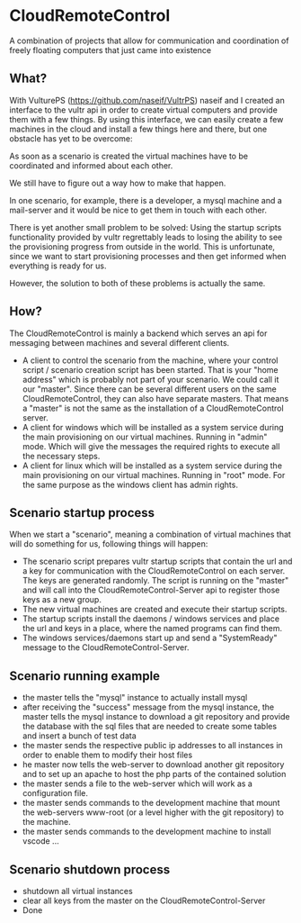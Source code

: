 # CloudRemoteControl
A combination of projects that allow for communication and coordination of freely floating computers that just came into existence

## What?
With VulturePS (https://github.com/naseif/VultrPS) naseif and I created an interface to the vultr api in order to create virtual computers and provide them with a few things. 
By using this interface, we can easily create a few machines in the cloud and install a few things here and there, but one obstacle has yet to be overcome:

As soon as a scenario is created the virtual machines have to be coordinated and informed about each other. 

We still have to figure out a way how to make that happen. 

In one scenario, for example, there is a developer, a mysql machine and a mail-server and it would be nice to get them in touch with each other. 

There is yet another small problem to be solved: Using the startup scripts functionality provided by vultr regrettably leads to losing the ability to see the provisioning progress from outside in the world. This is unfortunate, since we want to start provisioning processes and then get informed when everything is ready for us.

However, the solution to both of these problems is actually the same.

## How?
The CloudRemoteControl is mainly a backend which serves an api for messaging between machines and several different clients.
- A client to control the scenario from the machine, where your control script / scenario creation script has been started. That is your "home address" which is probably not part of your scenario. We could call it our "master". Since there can be several different users on the same CloudRemoteControl, they can also have separate masters. That means a "master" is not the same as the installation of a CloudRemoteControl server.
- A client for windows which will be installed as a system service during the main provisioning on our virtual machines. Running in "admin" mode. Which will give the messages the required rights to execute all the necessary steps.
- A client for linux which will be installed as a system service during the main provisioning on our virtual machines. Running in "root" mode. For the same purpose as the windows client has admin rights.

## Scenario startup process

When we start a "scenario", meaning a combination of virtual machines that will do something for us, following things will happen:
- The scenario script prepares vultr startup scripts that contain the url and a key for communication with the CloudRemoteControl on each server. The keys are generated randomly. The script is running on the "master" and will call into the CloudRemoteControl-Server api to register those keys as a new group.
- The new virtual machines are created and execute their startup scripts.
- The startup scripts install the daemons / windows services and place the url and keys in a place, where the named programs can find them.
- The windows services/daemons start up and send a "SystemReady" message to the CloudRemoteControl-Server.

## Scenario running example
- the master tells the "mysql" instance to actually install mysql
- after receiving the "success" message from the mysql instance, the master tells the mysql instance to download a git repository and provide the database with the sql files that are needed to create some tables and insert a bunch of test data
- the master sends the respective public ip addresses to all instances in order to enable them to modify their host files
- he master now tells the web-server to download another git repository and to set up an apache to host the php parts of the contained solution
- the master sends a file to the web-server which will work as a configuration file.
- the master sends commands to the development machine that mount the web-servers www-root (or a level higher with the git repository) to the machine.
- the master sends commands to the development machine to install vscode ...

## Scenario shutdown process
- shutdown all virtual instances
- clear all keys from the master on the CloudRemoteControl-Server
- Done


